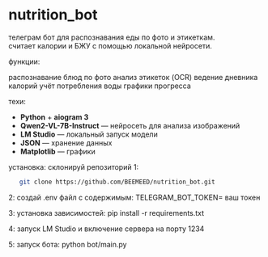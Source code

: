# nutrition_bot


телеграм бот для распознавания еды по фото и этикеткам.  
считает калории и БЖУ с помощью локальной нейросети.

функции:

распознавание блюд по фото
анализ этикеток (OCR)
ведение дневника калорий
учёт потребления воды
графики прогресса


техи:

- **Python** + **aiogram 3**
- **Qwen2-VL-7B-Instruct** — нейросеть для анализа изображений
- **LM Studio** — локальный запуск модели
- **JSON** — хранение данных
- **Matplotlib** — графики

установка:
склонируй репозиторий
1:
```bash
   git clone https://github.com/BEEMEED/nutrition_bot.git
```
2:
создай .env файл с содержимым: TELEGRAM_BOT_TOKEN= ваш токен

3:
установка зависимостей: pip install -r requirements.txt

4:
запуск LM Studio и включение сервера на порту 1234

5:
запуск бота: python bot/main.py